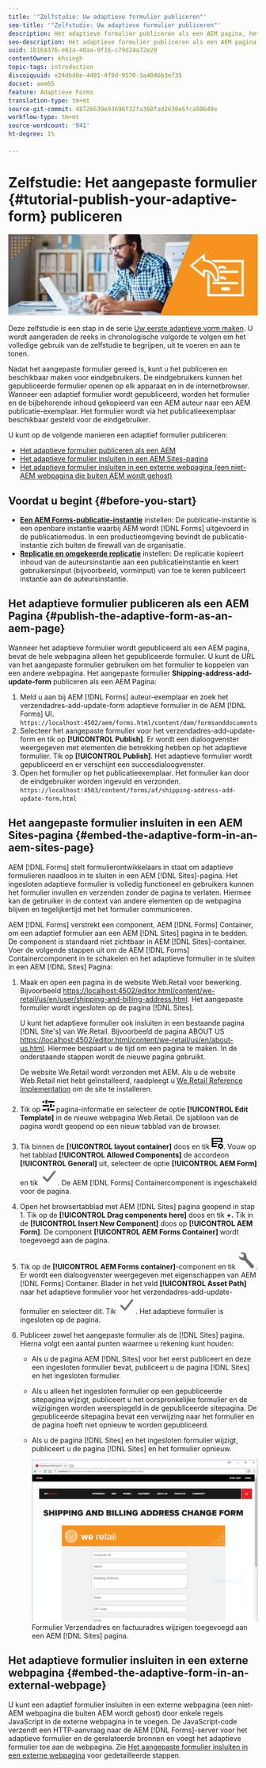 ```yaml
---
title: '"Zelfstudie: Uw adaptieve formulier publiceren"'
seo-title: '"Zelfstudie: Uw adaptieve formulier publiceren"'
description: Het adaptieve formulier publiceren als een AEM pagina, het formulier insluiten op een AEM Sites-pagina of het adaptieve formulier insluiten in een externe webpagina
seo-description: Het adaptieve formulier publiceren als een AEM pagina, het formulier insluiten op een AEM Sites-pagina of het adaptieve formulier insluiten in een externe webpagina
uuid: 1b164376-e61a-40aa-9f16-c79d24a72e20
contentOwner: khsingh
topic-tags: introduction
discoiquuid: e24dbd0e-4481-4f9d-9570-3a4046b3ef35
docset: aem65
feature: Adaptieve Forms
translation-type: tm+mt
source-git-commit: 48726639e93696f32fa368fad2630e6fca50640e
workflow-type: tm+mt
source-wordcount: '941'
ht-degree: 1%

---
```



# Zelfstudie: Het aangepaste formulier {#tutorial-publish-your-adaptive-form} publiceren

![](do-not-localize/13-publish-your-adaptive-form-small.png)

Deze zelfstudie is een stap in de serie [Uw eerste adaptieve vorm maken](https://helpx.adobe.com/experience-manager/6-3/forms/using/create-your-first-adaptive-form.html). U wordt aangeraden de reeks in chronologische volgorde te volgen om het volledige gebruik van de zelfstudie te begrijpen, uit te voeren en aan te tonen.

Nadat het aangepaste formulier gereed is, kunt u het publiceren en beschikbaar maken voor eindgebruikers. De eindgebruikers kunnen het gepubliceerde formulier openen op elk apparaat en in de internetbrowser. Wanneer een adaptief formulier wordt gepubliceerd, worden het formulier en de bijbehorende inhoud gekopieerd van een AEM auteur naar een AEM publicatie-exemplaar. Het formulier wordt via het publicatieexemplaar beschikbaar gesteld voor de eindgebruiker.

U kunt op de volgende manieren een adaptief formulier publiceren:

* [Het adaptieve formulier publiceren als een AEM](../../forms/using/publish-your-adaptive-form.md#publish-the-adaptive-form-as-an-aem-page)
* [Het adaptieve formulier insluiten in een AEM Sites-pagina](#embed-the-adaptive-form-in-an-aem-sites-page)
* [Het adaptieve formulier insluiten in een externe webpagina (een niet-AEM webpagina die buiten AEM wordt gehost)](../../forms/using/publish-your-adaptive-form.md)

## Voordat u begint {#before-you-start}

* **[Een AEM Forms-publicatie-instantie](https://helpx.adobe.com/experience-manager/6-3/forms/using/installing-configuring-aem-forms-osgi.html)** instellen: De publicatie-instantie is een openbare instantie waarbij AEM wordt  [!DNL Forms] uitgevoerd in de publicatiemodus. In een productieomgeving bevindt de publicatie-instantie zich buiten de firewall van de organisatie.
* **[Replicatie en omgekeerde replicatie](https://helpx.adobe.com/experience-manager/6-3/help/sites-deploying/replication.html)** instellen: De replicatie kopieert inhoud van de auteursinstantie aan een publicatieinstantie en keert gebruikersinput (bijvoorbeeld, vorminput) van toe te keren publiceert instantie aan de auteursinstantie.

## Het adaptieve formulier publiceren als een AEM Pagina {#publish-the-adaptive-form-as-an-aem-page}

Wanneer het adaptieve formulier wordt gepubliceerd als een AEM pagina, bevat de hele webpagina alleen het gepubliceerde formulier. U kunt de URL van het aangepaste formulier gebruiken om het formulier te koppelen van een andere webpagina. Het aangepaste formulier **Shipping-address-add-update-form** publiceren als een AEM Pagina:

1. Meld u aan bij AEM [!DNL Forms] auteur-exemplaar en zoek het verzendadres-add-update-form adaptieve formulier in de AEM [!DNL Forms] UI.
   `https://localhost:4502/aem/forms.html/content/dam/formsanddocuments`
1. Selecteer het aangepaste formulier voor het verzendadres-add-update-form en tik op **[!UICONTROL Publish]**. Er wordt een dialoogvenster weergegeven met elementen die betrekking hebben op het adaptieve formulier. Tik op **[!UICONTROL Publish]**. Het adaptieve formulier wordt gepubliceerd en er verschijnt een succesdialoogvenster.
1. Open het formulier op het publicatieexemplaar. Het formulier kan door de eindgebruiker worden ingevuld en verzonden.
   `https://localhost:4503/content/forms/af/shipping-address-add-update-form.html`

## Het aangepaste formulier insluiten in een AEM Sites-pagina {#embed-the-adaptive-form-in-an-aem-sites-page}

AEM [!DNL Forms] stelt formulierontwikkelaars in staat om adaptieve formulieren naadloos in te sluiten in een AEM [!DNL Sites]-pagina. Het ingesloten adaptieve formulier is volledig functioneel en gebruikers kunnen het formulier invullen en verzenden zonder de pagina te verlaten. Hiermee kan de gebruiker in de context van andere elementen op de webpagina blijven en tegelijkertijd met het formulier communiceren.

AEM [!DNL Forms] verstrekt een component, AEM [!DNL Forms] Container, om een adaptief formulier aan een AEM [!DNL Sites] pagina in te bedden. De component is standaard niet zichtbaar in AEM [!DNL Sites]-container. Voer de volgende stappen uit om de AEM [!DNL Forms] Containercomponent in te schakelen en het adaptieve formulier in te sluiten in een AEM [!DNL Sites] Pagina:

1. Maak en open een pagina in de website Web.Retail voor bewerking. Bijvoorbeeld [https://localhost:4502/editor.html/content/we-retail/us/en/user/shipping-and-billing-address.html](https://localhost:4502/editor.html/content/we-retail/us/en/user/shipping-and-billing-address.html). Het aangepaste formulier wordt ingesloten op de pagina [!DNL Sites].

   U kunt het adaptieve formulier ook insluiten in een bestaande pagina [!DNL Site's] van We.Retail. Bijvoorbeeld de pagina ABOUT US [https://localhost:4502/editor.html/content/we-retail/us/en/about-us.html](https://localhost:4502/editor.html/content/we-retail/us/en/about-us.html). Hiermee bespaart u de tijd om een pagina te maken. In de onderstaande stappen wordt de nieuwe pagina gebruikt.

   De website We.Retail wordt verzonden met AEM. Als u de website Web.Retail niet hebt geïnstalleerd, raadpleegt u [We.Retail Reference Implementation](https://helpx.adobe.com/experience-manager/6-3/help/sites-developing/we-retail.html) om de site te installeren.

1. Tik op ![eigenschappen](assets/properties.png) pagina-informatie en selecteer de optie **[!UICONTROL Edit Template]** in de nieuwe webpagina Web.Retail. De sjabloon van de pagina wordt geopend op een nieuw tabblad van de browser.
1. Tik binnen de **[!UICONTROL layout container]** doos en tik ![feedmanagement](assets/feedmanagement.png). Vouw op het tabblad **[!UICONTROL Allowed Components]** de accordeon **[!UICONTROL General]** uit, selecteer de optie **[!UICONTROL AEM Form]** en tik ![save_icon](assets/save_icon.svg). De AEM [!DNL Forms] Containercomponent is ingeschakeld voor de pagina.

1. Open het browsertabblad met AEM [!DNL Sites] pagina geopend in stap 1. Tik op de **[!UICONTROL Drag components here]** doos en tik **+.** Tik in de  **[!UICONTROL Insert New Component]** doos op  **[!UICONTROL AEM Form]**. De component **[!UICONTROL AEM Forms Container]** wordt toegevoegd aan de pagina.
1. Tik op de **[!UICONTROL AEM Forms container]**-component en tik ![configure-icon](assets/configure-icon.svg). Er wordt een dialoogvenster weergegeven met eigenschappen van AEM [!DNL Forms] Container. Blader in het veld **[!UICONTROL Asset Path]** naar het adaptieve formulier voor het verzendadres-add-update-formulier en selecteer dit. Tik ![save_icon](assets/save_icon.svg). Het adaptieve formulier is ingesloten op de pagina.
1. Publiceer zowel het aangepaste formulier als de [!DNL Sites] pagina. Hierna volgt een aantal punten waarmee u rekening kunt houden:

   * Als u de pagina AEM [!DNL Sites] voor het eerst publiceert en deze een ingesloten formulier bevat, publiceert u de pagina [!DNL Sites] en het ingesloten formulier.
   * Als u alleen het ingesloten formulier op een gepubliceerde sitepagina wijzigt, publiceert u het oorspronkelijke formulier en de wijzigingen worden weerspiegeld in de gepubliceerde sitepagina. De gepubliceerde sitepagina bevat een verwijzing naar het formulier en de pagina hoeft niet opnieuw te worden gepubliceerd.
   * Als u de pagina [!DNL Sites] en het ingesloten formulier wijzigt, publiceert u de pagina [!DNL Sites] en het formulier opnieuw.

      ![insluiten-in-aem-sites](assets/embed-in-aem-sites.png)
   Formulier Verzendadres en factuuradres wijzigen toegevoegd aan een AEM [!DNL Sites] pagina.

## Het adaptieve formulier insluiten in een externe webpagina {#embed-the-adaptive-form-in-an-external-webpage}

U kunt een adaptief formulier insluiten in een externe webpagina (een niet-AEM webpagina die buiten AEM wordt gehost) door enkele regels JavaScript in de externe webpagina in te voegen. De JavaScript-code verzendt een HTTP-aanvraag naar de AEM [!DNL Forms]-server voor het adaptieve formulier en de gerelateerde bronnen en voegt het adaptieve formulier toe aan de webpagina. Zie [Het aangepaste formulier insluiten in een externe webpagina](/help/forms/using/embed-adaptive-form-external-web-page.md) voor gedetailleerde stappen.
